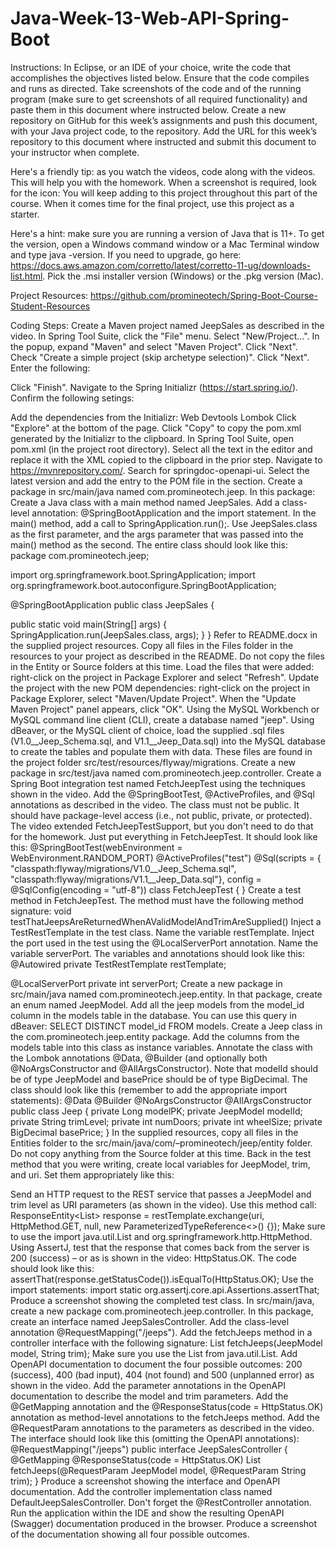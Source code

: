# Java-Week-13-Web-API-Spring-Boot
Instructions: In Eclipse, or an IDE of your choice, write the code that accomplishes the objectives listed below. Ensure that the code compiles and runs as directed. Take screenshots of the code and of the running program (make sure to get screenshots of all required functionality) and paste them in this document where instructed below. Create a new repository on GitHub for this week’s assignments and push this document, with your Java project code, to the repository. Add the URL for this week’s repository to this document where instructed and submit this document to your instructor when complete.

Here's a friendly tip: as you watch the videos, code along with the videos. This will help you with the homework. When a screenshot is required, look for the icon:  You will keep adding to this project throughout this part of the course. When it comes time for the final project, use this project as a starter.

Here's a hint: make sure you are running a version of Java that is 11+. To get the version, open a Windows command window or a Mac Terminal window and type java -version. If you need to upgrade, go here: https://docs.aws.amazon.com/corretto/latest/corretto-11-ug/downloads-list.html. Pick the .msi installer version (Windows) or the .pkg version (Mac).

Project Resources: https://github.com/promineotech/Spring-Boot-Course-Student-Resources

Coding Steps:
Create a Maven project named JeepSales as described in the video. 
In Spring Tool Suite, click the "File" menu. Select "New/Project…". In the popup, expand "Maven" and select "Maven Project". Click "Next".
Check "Create a simple project (skip archetype selection)". Click "Next".
Enter the following:


Click "Finish".
Navigate to the Spring Initializr (https://start.spring.io/). 
Confirm the following setings:


Add the dependencies from the Initializr:
Web
Devtools
Lombok
Click "Explore" at the bottom of the page.
Click "Copy" to copy the pom.xml generated by the Initializr to the clipboard.
In Spring Tool Suite, open pom.xml (in the project root directory). Select all the text in the editor and replace it with the XML copied to the clipboard in the prior step.
Navigate to https://mvnrepository.com/. Search for springdoc-openapi-ui. Select the latest version and add the entry to the POM file in the <dependencies> section.
Create a package in src/main/java named com.promineotech.jeep. In this package:
Create a Java class with a main method named JeepSales.
Add a class-level annotation: @SpringBootApplication and the import statement.
In the main() method, add a call to SpringApplication.run();. Use JeepSales.class as the first parameter, and the args parameter that was passed into the main() method as the second. The entire class should look like this:
package com.promineotech.jeep;

import org.springframework.boot.SpringApplication;
import org.springframework.boot.autoconfigure.SpringBootApplication;

@SpringBootApplication
public class JeepSales {

  public static void main(String[] args) {
    SpringApplication.run(JeepSales.class, args);
  }
}
Refer to README.docx in the supplied project resources. Copy all files in the Files folder in the resources to your project as described in the README. Do not copy the files in the Entity or Source folders at this time. 
Load the files that were added: right-click on the project in Package Explorer and select "Refresh".
Update the project with the new POM dependencies: right-click on the project in Package Explorer, select "Maven/Update Project". When the "Update Maven Project" panel appears, click "OK".
Using the MySQL Workbench or MySQL command line client (CLI), create a database named "jeep".
Using dBeaver, or the MySQL client of choice, load the supplied .sql files (V1.0__Jeep_Schema.sql, and V1.1__Jeep_Data.sql) into the MySQL database to create the tables and populate them with data. These files are found in the project folder src/test/resources/flyway/migrations.
Create a new package in src/test/java named com.promineotech.jeep.controller. Create a Spring Boot integration test named FetchJeepTest using the techniques shown in the video.
Add the @SpringBootTest, @ActiveProfiles, and @Sql annotations as described in the video. 
The class must not be public. It should have package-level access (i.e., not public, private, or protected). 
The video extended FetchJeepTestSupport, but you don't need to do that for the homework. Just put everything in FetchJeepTest. It should look like this:
@SpringBootTest(webEnvironment = WebEnvironment.RANDOM_PORT)
@ActiveProfiles("test")
@Sql(scripts = {
    "classpath:flyway/migrations/V1.0__Jeep_Schema.sql",
    "classpath:flyway/migrations/V1.1__Jeep_Data.sql"}, 
    config = @SqlConfig(encoding = "utf-8"))
class FetchJeepTest {
}
Create a test method in FetchJeepTest. The method must have the following method signature:
void testThatJeepsAreReturnedWhenAValidModelAndTrimAreSupplied()
Inject a TestRestTemplate in the test class. Name the variable restTemplate. Inject the port used in the test using the @LocalServerPort annotation. Name the variable serverPort. The variables and annotations should look like this:
  @Autowired
  private TestRestTemplate restTemplate;
  
  @LocalServerPort
  private int serverPort;
Create a new package in src/main/java named com.promineotech.jeep.entity.  In that package, create an enum named JeepModel. Add all the jeep models from the model_id column in the models table in the database. You can use this query in dBeaver: SELECT DISTINCT model_id FROM models.
Create a Jeep class in the com.promineotech.jeep.entity package. Add the columns from the models table into this class as instance variables. Annotate the class with the Lombok annotations @Data, @Builder (and optionally both @NoArgsConstructor and @AllArgsConstructor). Note that modelId should be of type JeepModel and basePrice should be of type BigDecimal. The class should look like this (remember to add the appropriate import statements):
@Data
@Builder
@NoArgsConstructor
@AllArgsConstructor
public class Jeep {
  private Long modelPK;
  private JeepModel modelId;
  private String trimLevel;
  private int numDoors;
  private int wheelSize;
  private BigDecimal basePrice;
}
In the supplied resources, copy all files in the Entities folder to the src/main/java/com/–promineotech/jeep/entity folder. Do not copy anything from the Source folder at this time.
Back in the test method that you were writing, create local variables for JeepModel, trim, and uri. Set them appropriately like this:


Send an HTTP request to the REST service that passes a JeepModel and trim level as URI parameters (as shown in the video). Use this method call:
ResponseEntity<List<Jeep>> response = restTemplate.exchange(uri, HttpMethod.GET, null, new ParameterizedTypeReference<>() {});
Make sure to use the import java.util.List and org.springframework.http.HttpMethod.
Using AssertJ, test that the response that comes back from the server is 200 (success) – or as is shown in the video: HttpStatus.OK. The code should look like this:
assertThat(response.getStatusCode()).isEqualTo(HttpStatus.OK);
Use the import statements:
import static org.assertj.core.api.Assertions.assertThat;
Produce a screenshot showing the completed test class. 
In src/main/java, create a new package com.promineotech.jeep.controller. In this package, create an interface named JeepSalesController. 
Add the class-level annotation @RequestMapping("/jeeps").
Add the fetchJeeps method in a controller interface with the following signature:
List<Jeep> fetchJeeps(JeepModel model, String trim);
Make sure you use the List from java.util.List.
Add OpenAPI documentation to document the four possible outcomes: 200 (success), 400 (bad input), 404 (not found) and 500 (unplanned error) as shown in the video.
Add the parameter annotations in the OpenAPI documentation to describe the model and trim parameters.
Add the @GetMapping annotation and the @ResponseStatus(code = HttpStatus.OK) annotation as method-level annotations to the fetchJeeps method.
Add the @RequestParam annotations to the parameters as described in the video. The interface should look like this (omitting the OpenAPI annotations):
@RequestMapping("/jeeps")
public interface JeepSalesController {
  @GetMapping
  @ResponseStatus(code = HttpStatus.OK)
  List<Jeep> fetchJeeps(@RequestParam JeepModel model, 
      @RequestParam String trim);
}
Produce a screenshot showing the interface and OpenAPI documentation. 
Add the controller implementation class named DefaultJeepSalesController. Don't forget the @RestController annotation.
Run the application within the IDE and show the resulting OpenAPI (Swagger) documentation produced in the browser. Produce a screenshot of the documentation showing all four possible outcomes. 
